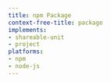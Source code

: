 ```yaml
---
title: npm Package
context-free-title: package
implements:
- shareable-unit
- project
platforms:
- npm
- node-js
---
```


